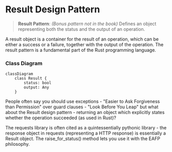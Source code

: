 # Result Design Pattern

> **Result Pattern**: _(Bonus pattern not in the book)_ Defines an object representing
> both the
> status and the output of an operation.

A result object is a container for the result of an operation, which can be either a
success or a failure, together with the output of the operation. The result pattern
is a fundamental part of the Rust programming language.

### Class Diagram

```mermaid
classDiagram
    class Result {
        status: bool
        output: Any
    }
```

People often say you should use exceptions - "Easier to Ask Forgiveness than Permission" over guard clauses - "Look Before You Leap" but what about the Result design pattern - returning an object which explicitly states whether the operation succeeded (as used in Rust)?

The requests library is often cited as a quintessentially pythonic library - the response object in requests (representing a HTTP response) is essentially a Result object.  The raise_for_status() method lets you use it with the EAFP philosophy.
